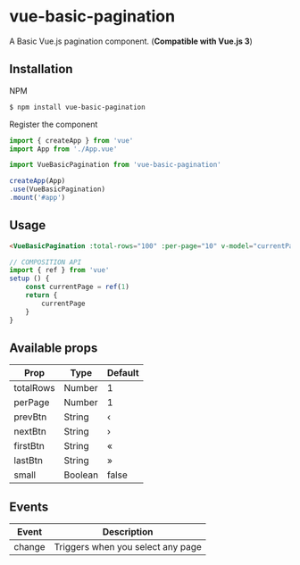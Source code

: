 # vue-basic-pagination
A Basic Vue.js pagination component. (**Compatible with Vue.js 3**)

## Installation
NPM
```bash
$ npm install vue-basic-pagination
``` 
Register the component
```js
import { createApp } from 'vue'
import App from './App.vue'

import VueBasicPagination from 'vue-basic-pagination'

createApp(App)
.use(VueBasicPagination)
.mount('#app')

``` 

## Usage
```html
<VueBasicPagination :total-rows="100" :per-page="10" v-model="currentPage" />
```
```js
// COMPOSITION API
import { ref } from 'vue'
setup () {
    const currentPage = ref(1)
    return {
        currentPage
    }
}
```

## Available props

| Prop        | Type             | Default                |                     
|-------------|------------------|------------------------|
| totalRows   | Number           | 1                      |                                                 
| perPage     | Number           | 1                      |                                                  
| prevBtn     | String           | ‹                      |                                                 
| nextBtn     | String           | ›                      |                                                  
| firstBtn    | String           |  «                     |                                                
| lastBtn     | String           |  »                     |                                                 
| small       | Boolean          | false                  | 


## Events
| Event    |  Description |
|----------|--------------|
| change     |  Triggers when you select any page       |